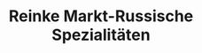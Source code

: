 ---
title: "Reinke Markt-Russische Spezialitäten"
url: /soest/reinke-markt-russische-spezialitaeten/
shop: Feinkost
---